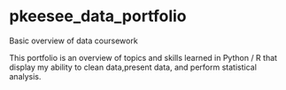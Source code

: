 # pkeesee_data_portfolio
Basic overview of data coursework

This portfolio is an overview of topics and skills learned in Python / R that display my ability to clean data,present data, and perform statistical analysis. 
